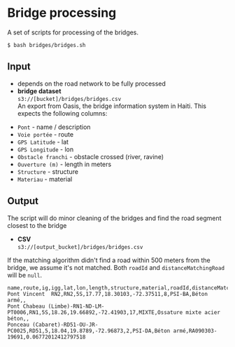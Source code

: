 # Bridge processing
A set of scripts for processing of the bridges.

```
$ bash bridges/bridges.sh
```

## Input

* depends on the road network to be fully processed
* **bridge dataset**  
`s3://[bucket]/bridges/bridges.csv`  
An export from Oasis, the bridge information system in Haiti. This expects the following columns:

- `Pont` - name / description
- `Voie portée` - route
- `GPS Latitude` - lat
- `GPS Longitude` - lon
- `Obstacle franchi` - obstacle crossed (river, ravine)
- `Ouverture (m)` - length in meters
- `Structure` - structure
- `Materiau` - material

## Output
The script will do minor cleaning of the bridges and find the road segment closest to the bridge

* **CSV**  
`s3://[output_bucket]/bridges/bridges.csv`

If the matching algorithm didn't find a road within 500 meters from the bridge, we assume it's not matched. Both `roadId` and `distanceMatchingRoad` will be `null`.

```
name,route,ig,igg,lat,lon,length,structure,material,roadId,distanceMatchingRoad
Pont Vincent  RN2,RN2,5S,17.77,18.30103,-72.37511,8,PSI-BA,Béton armé,,
Pont Chabeau (Limbe)-RN1-ND-LM-PT0006,RN1,5S,18.26,19.66892,-72.41903,17,MIXTE,Ossature mixte acier béton,,
Ponceau (Cabaret)-RD51-OU-JR-PC0025,RD51,5,18.04,19.8789,-72.96873,2,PSI-DA,Béton armé,RA090303-19691,0.06772012412797518
```
